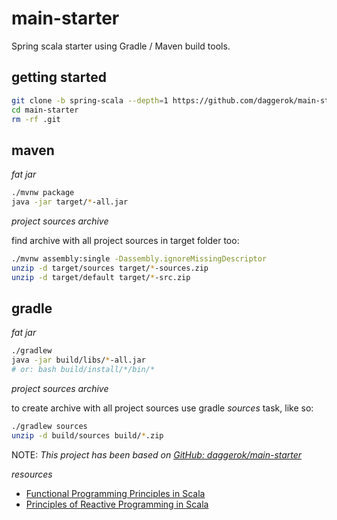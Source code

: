 # main-starter
Spring scala starter using Gradle / Maven build tools.

## getting started

```bash
git clone -b spring-scala --depth=1 https://github.com/daggerok/main-starter.git
cd main-starter
rm -rf .git
```

## maven

_fat jar_

```bash
./mvnw package
java -jar target/*-all.jar
```

_project sources archive_

find archive with all project sources in target folder too:

```bash
./mvnw assembly:single -Dassembly.ignoreMissingDescriptor
unzip -d target/sources target/*-sources.zip
unzip -d target/default target/*-src.zip
```

## gradle

_fat jar_

```bash
./gradlew
java -jar build/libs/*-all.jar
# or: bash build/install/*/bin/*
```

_project sources archive_

to create archive with all project sources use gradle _sources_ task, like so:

```bash
./gradlew sources
unzip -d build/sources build/*.zip
```

NOTE: _This project has been based on [GitHub: daggerok/main-starter](https://github.com/daggerok/main-starter)_

_resources_

* [Functional Programming Principles in Scala](https://www.youtube.com/channel/UC606CODOUaA3-E5LcC5yKAQ)
* [Principles of Reactive Programming in Scala](https://www.youtube.com/playlist?list=PLMhMDErmC1TdBMxd3KnRfYiBV2ELvLyxN)

<!--
_update versions_

```bash
./mvnw versions:display-property-updates
./gradlew dependencyUpdates -Drevision=release
```
-->
